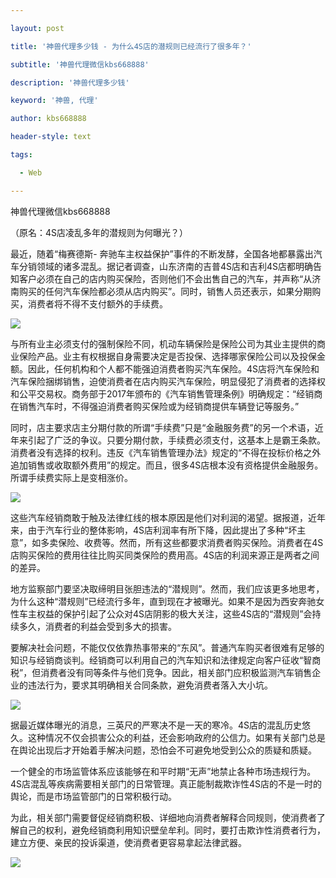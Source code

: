 ---
layout: post
title: '神兽代理多少钱 - 为什么4S店的潜规则已经流行了很多年？'
subtitle: '神兽代理微信kbs668888'
description: '神兽代理多少钱'
keyword: '神兽, 代理'
author: kbs668888
header-style: text
tags:
  - Web
---
神兽代理微信kbs668888

（原名：4S店凌乱多年的潜规则为何曝光？）

最近，随着“梅赛德斯-
奔驰车主权益保护”事件的不断发酵，全国各地都暴露出汽车分销领域的诸多混乱。据记者调查，山东济南的吉普4S店和吉利4S店都明确告知客户必须在自己的店内购买保险，否则他们不会出售自己的汽车，并声称“从济南购买的任何汽车保险都必须从店内购买”。同时，销售人员还表示，如果分期购买，消费者将不得不支付额外的手续费。

![](http://dingyue.ws.126.net/LpFSNNq8y3HftjLF4DhQoQCnvxaLH1jNOTpv2MqorixlI1555490775208compressflag.jpg)

与所有业主必须支付的强制保险不同，机动车辆保险是保险公司为其业主提供的商业保险产品。业主有权根据自身需要决定是否投保、选择哪家保险公司以及投保金额。因此，任何机构和个人都不能强迫消费者购买汽车保险。4S店将汽车保险和汽车保险捆绑销售，迫使消费者在店内购买汽车保险，明显侵犯了消费者的选择权和公平交易权。商务部于2017年颁布的《汽车销售管理条例》明确规定：“经销商在销售汽车时，不得强迫消费者购买保险或为经销商提供车辆登记等服务。”

同时，店主要求店主分期付款的所谓“手续费”只是“金融服务费”的另一个术语，近年来引起了广泛的争议。只要分期付款，手续费必须支付，这基本上是霸王条款。消费者没有选择的权利。违反《汽车销售管理办法》规定的“不得在投标价格之外追加销售或收取额外费用”的规定。而且，很多4S店根本没有资格提供金融服务。所谓手续费实际上是变相涨价。

![](http://dingyue.ws.126.net/RDVDehyJK4Br5gizvv6tRE4HB=vRF3UvuKXDD=59TN0bT1555490775212.jpg)

这些汽车经销商敢于触及法律红线的根本原因是他们对利润的渴望。据报道，近年来，由于汽车行业的整体影响，4S店利润率有所下降，因此提出了多种“坏主意”，如多卖保险、收费等。然而，所有这些都要求消费者购买保险。消费者在4S店购买保险的费用往往比购买同类保险的费用高。4S店的利润来源正是两者之间的差异。

地方监察部门要坚决取缔明目张胆违法的“潜规则”。然而，我们应该更多地思考，为什么这种“潜规则”已经流行多年，直到现在才被曝光。如果不是因为西安奔驰女性车主权益的保护引起了公众对4S店阴影的极大关注，这些4S店的“潜规则”会持续多久，消费者的利益会受到多大的损害。

要解决社会问题，不能仅仅依靠热事带来的“东风”。普通汽车购买者很难有足够的知识与经销商谈判。经销商可以利用自己的汽车知识和法律规定向客户征收“智商税”，但消费者没有同等条件与他们竞争。因此，相关部门应积极监测汽车销售企业的违法行为，要求其明确相关合同条款，避免消费者落入大小坑。

![](http://dingyue.ws.126.net/lNLouslRrUtq8DsLOYy0JqucMAXLRzR295hSQbI2CEJwG1555490775213.jpg)

据最近媒体曝光的消息，三英尺的严寒决不是一天的寒冷。4S店的混乱历史悠久。这种情况不仅会损害公众的利益，还会影响政府的公信力。如果有关部门总是在舆论出现后才开始着手解决问题，恐怕会不可避免地受到公众的质疑和质疑。

一个健全的市场监管体系应该能够在和平时期“无声”地禁止各种市场违规行为。4S店混乱等疾病需要相关部门的日常管理。真正能制裁欺诈性4S店的不是一时的舆论，而是市场监管部门的日常积极行动。

为此，相关部门需要督促经销商积极、详细地向消费者解释合同规则，使消费者了解自己的权利，避免经销商利用知识壁垒牟利。同时，要打击欺诈性消费者行为，建立方便、亲民的投诉渠道，使消费者更容易拿起法律武器。

![](http://dingyue.ws.126.net/878gaktVV1J1vJKwCXgatsT=TL7Im=UAEbL28UstQiTgh1555485539092compressflag.png)  

